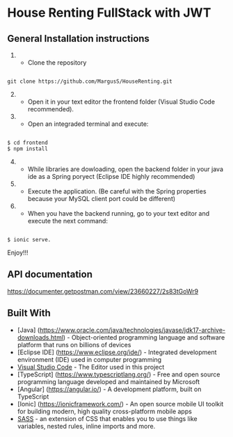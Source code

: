# House Renting FullStack with JWT
 

## General Installation instructions

1. - Clone the repository 

```

git clone https://github.com/MargusS/HouseRenting.git

```

2. - Open it in your text editor the frontend folder (Visual Studio Code recommended).



3. - Open an integraded terminal and execute: 

```

$ cd frontend
$ npm install

```

4. - While libraries are dowloading, open the backend folder in your java ide as a Spring poryect (Eclipse IDE highly recommended)

5. - Execute the application. (Be careful with the Spring properties because your MySQL client port could be different)

6. - When you have the backend running, go to your text editor and execute the next command: 

```

$ ionic serve.

```

Enjoy!!!

## API documentation

https://documenter.getpostman.com/view/23660227/2s83tGoWr9



## Built With

* [Java] (https://www.oracle.com/java/technologies/javase/jdk17-archive-downloads.html) - Object-oriented programming language and software platform that runs on billions of devices
* [Eclipse IDE] (https://www.eclipse.org/ide/) -  Integrated development environment (IDE) used in computer programming
* [Visual Studio Code](https://code.visualstudio.com/) - The Editor used in this project
* [TypeScript] (https://www.typescriptlang.org/) - Free and open source programming language developed and maintained by Microsoft
* [Angular] (https://angular.io/) - A development platform, built on TypeScript
* [Ionic] (https://ionicframework.com/) - An open source mobile UI toolkit for building modern, high quality cross-platform mobile apps
* [SASS](https://sass-lang.com/) - an extension of CSS that enables you to use things like variables, nested rules, inline imports and more.
